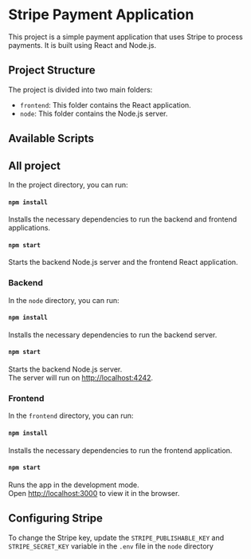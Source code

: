 # Stripe Payment Application

This project is a simple payment application that uses Stripe to process payments. It is built using React and Node.js.

## Project Structure

The project is divided into two main folders:

- `frontend`: This folder contains the React application.
- `node`: This folder contains the Node.js server.

## Available Scripts

## All project 

In the project directory, you can run:

#### `npm install`

Installs the necessary dependencies to run the backend and frontend applications.

#### `npm start`

Starts the backend Node.js server and the frontend React application.


### Backend

In the `node` directory, you can run:

#### `npm install`

Installs the necessary dependencies to run the backend server.

#### `npm start`

Starts the backend Node.js server.\
The server will run on [http://localhost:4242](http://localhost:4242).

### Frontend

In the `frontend` directory, you can run:

#### `npm install`

Installs the necessary dependencies to run the frontend application.

#### `npm start`

Runs the app in the development mode.\
Open [http://localhost:3000](http://localhost:3000) to view it in the browser.


## Configuring Stripe

To change the Stripe key, update the `STRIPE_PUBLISHABLE_KEY` and `STRIPE_SECRET_KEY` variable in the `.env` file in the `node` directory 
